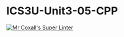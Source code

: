 # ICS3U-Unit3-05-CPP

[![Mr Coxall's Super Linter](https://github.com/CristianoSellitto/ICS3U-Unit3-05-CPP/workflows/Mr%20Coxall's%20Super%20Linter/badge.svg)](https://github.com/CristianoSellitto/ICS3U-Unit3-05-CPP/actions/)
